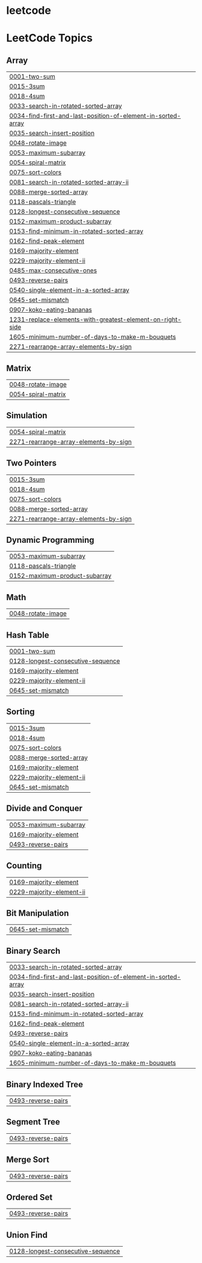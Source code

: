 # leetcode
<!---LeetCode Topics Start-->
# LeetCode Topics
## Array
|  |
| ------- |
| [0001-two-sum](https://github.com/abhijeet-991/leetcode/tree/master/0001-two-sum) |
| [0015-3sum](https://github.com/abhijeet-991/leetcode/tree/master/0015-3sum) |
| [0018-4sum](https://github.com/abhijeet-991/leetcode/tree/master/0018-4sum) |
| [0033-search-in-rotated-sorted-array](https://github.com/abhijeet-991/leetcode/tree/master/0033-search-in-rotated-sorted-array) |
| [0034-find-first-and-last-position-of-element-in-sorted-array](https://github.com/abhijeet-991/leetcode/tree/master/0034-find-first-and-last-position-of-element-in-sorted-array) |
| [0035-search-insert-position](https://github.com/abhijeet-991/leetcode/tree/master/0035-search-insert-position) |
| [0048-rotate-image](https://github.com/abhijeet-991/leetcode/tree/master/0048-rotate-image) |
| [0053-maximum-subarray](https://github.com/abhijeet-991/leetcode/tree/master/0053-maximum-subarray) |
| [0054-spiral-matrix](https://github.com/abhijeet-991/leetcode/tree/master/0054-spiral-matrix) |
| [0075-sort-colors](https://github.com/abhijeet-991/leetcode/tree/master/0075-sort-colors) |
| [0081-search-in-rotated-sorted-array-ii](https://github.com/abhijeet-991/leetcode/tree/master/0081-search-in-rotated-sorted-array-ii) |
| [0088-merge-sorted-array](https://github.com/abhijeet-991/leetcode/tree/master/0088-merge-sorted-array) |
| [0118-pascals-triangle](https://github.com/abhijeet-991/leetcode/tree/master/0118-pascals-triangle) |
| [0128-longest-consecutive-sequence](https://github.com/abhijeet-991/leetcode/tree/master/0128-longest-consecutive-sequence) |
| [0152-maximum-product-subarray](https://github.com/abhijeet-991/leetcode/tree/master/0152-maximum-product-subarray) |
| [0153-find-minimum-in-rotated-sorted-array](https://github.com/abhijeet-991/leetcode/tree/master/0153-find-minimum-in-rotated-sorted-array) |
| [0162-find-peak-element](https://github.com/abhijeet-991/leetcode/tree/master/0162-find-peak-element) |
| [0169-majority-element](https://github.com/abhijeet-991/leetcode/tree/master/0169-majority-element) |
| [0229-majority-element-ii](https://github.com/abhijeet-991/leetcode/tree/master/0229-majority-element-ii) |
| [0485-max-consecutive-ones](https://github.com/abhijeet-991/leetcode/tree/master/0485-max-consecutive-ones) |
| [0493-reverse-pairs](https://github.com/abhijeet-991/leetcode/tree/master/0493-reverse-pairs) |
| [0540-single-element-in-a-sorted-array](https://github.com/abhijeet-991/leetcode/tree/master/0540-single-element-in-a-sorted-array) |
| [0645-set-mismatch](https://github.com/abhijeet-991/leetcode/tree/master/0645-set-mismatch) |
| [0907-koko-eating-bananas](https://github.com/abhijeet-991/leetcode/tree/master/0907-koko-eating-bananas) |
| [1231-replace-elements-with-greatest-element-on-right-side](https://github.com/abhijeet-991/leetcode/tree/master/1231-replace-elements-with-greatest-element-on-right-side) |
| [1605-minimum-number-of-days-to-make-m-bouquets](https://github.com/abhijeet-991/leetcode/tree/master/1605-minimum-number-of-days-to-make-m-bouquets) |
| [2271-rearrange-array-elements-by-sign](https://github.com/abhijeet-991/leetcode/tree/master/2271-rearrange-array-elements-by-sign) |
## Matrix
|  |
| ------- |
| [0048-rotate-image](https://github.com/abhijeet-991/leetcode/tree/master/0048-rotate-image) |
| [0054-spiral-matrix](https://github.com/abhijeet-991/leetcode/tree/master/0054-spiral-matrix) |
## Simulation
|  |
| ------- |
| [0054-spiral-matrix](https://github.com/abhijeet-991/leetcode/tree/master/0054-spiral-matrix) |
| [2271-rearrange-array-elements-by-sign](https://github.com/abhijeet-991/leetcode/tree/master/2271-rearrange-array-elements-by-sign) |
## Two Pointers
|  |
| ------- |
| [0015-3sum](https://github.com/abhijeet-991/leetcode/tree/master/0015-3sum) |
| [0018-4sum](https://github.com/abhijeet-991/leetcode/tree/master/0018-4sum) |
| [0075-sort-colors](https://github.com/abhijeet-991/leetcode/tree/master/0075-sort-colors) |
| [0088-merge-sorted-array](https://github.com/abhijeet-991/leetcode/tree/master/0088-merge-sorted-array) |
| [2271-rearrange-array-elements-by-sign](https://github.com/abhijeet-991/leetcode/tree/master/2271-rearrange-array-elements-by-sign) |
## Dynamic Programming
|  |
| ------- |
| [0053-maximum-subarray](https://github.com/abhijeet-991/leetcode/tree/master/0053-maximum-subarray) |
| [0118-pascals-triangle](https://github.com/abhijeet-991/leetcode/tree/master/0118-pascals-triangle) |
| [0152-maximum-product-subarray](https://github.com/abhijeet-991/leetcode/tree/master/0152-maximum-product-subarray) |
## Math
|  |
| ------- |
| [0048-rotate-image](https://github.com/abhijeet-991/leetcode/tree/master/0048-rotate-image) |
## Hash Table
|  |
| ------- |
| [0001-two-sum](https://github.com/abhijeet-991/leetcode/tree/master/0001-two-sum) |
| [0128-longest-consecutive-sequence](https://github.com/abhijeet-991/leetcode/tree/master/0128-longest-consecutive-sequence) |
| [0169-majority-element](https://github.com/abhijeet-991/leetcode/tree/master/0169-majority-element) |
| [0229-majority-element-ii](https://github.com/abhijeet-991/leetcode/tree/master/0229-majority-element-ii) |
| [0645-set-mismatch](https://github.com/abhijeet-991/leetcode/tree/master/0645-set-mismatch) |
## Sorting
|  |
| ------- |
| [0015-3sum](https://github.com/abhijeet-991/leetcode/tree/master/0015-3sum) |
| [0018-4sum](https://github.com/abhijeet-991/leetcode/tree/master/0018-4sum) |
| [0075-sort-colors](https://github.com/abhijeet-991/leetcode/tree/master/0075-sort-colors) |
| [0088-merge-sorted-array](https://github.com/abhijeet-991/leetcode/tree/master/0088-merge-sorted-array) |
| [0169-majority-element](https://github.com/abhijeet-991/leetcode/tree/master/0169-majority-element) |
| [0229-majority-element-ii](https://github.com/abhijeet-991/leetcode/tree/master/0229-majority-element-ii) |
| [0645-set-mismatch](https://github.com/abhijeet-991/leetcode/tree/master/0645-set-mismatch) |
## Divide and Conquer
|  |
| ------- |
| [0053-maximum-subarray](https://github.com/abhijeet-991/leetcode/tree/master/0053-maximum-subarray) |
| [0169-majority-element](https://github.com/abhijeet-991/leetcode/tree/master/0169-majority-element) |
| [0493-reverse-pairs](https://github.com/abhijeet-991/leetcode/tree/master/0493-reverse-pairs) |
## Counting
|  |
| ------- |
| [0169-majority-element](https://github.com/abhijeet-991/leetcode/tree/master/0169-majority-element) |
| [0229-majority-element-ii](https://github.com/abhijeet-991/leetcode/tree/master/0229-majority-element-ii) |
## Bit Manipulation
|  |
| ------- |
| [0645-set-mismatch](https://github.com/abhijeet-991/leetcode/tree/master/0645-set-mismatch) |
## Binary Search
|  |
| ------- |
| [0033-search-in-rotated-sorted-array](https://github.com/abhijeet-991/leetcode/tree/master/0033-search-in-rotated-sorted-array) |
| [0034-find-first-and-last-position-of-element-in-sorted-array](https://github.com/abhijeet-991/leetcode/tree/master/0034-find-first-and-last-position-of-element-in-sorted-array) |
| [0035-search-insert-position](https://github.com/abhijeet-991/leetcode/tree/master/0035-search-insert-position) |
| [0081-search-in-rotated-sorted-array-ii](https://github.com/abhijeet-991/leetcode/tree/master/0081-search-in-rotated-sorted-array-ii) |
| [0153-find-minimum-in-rotated-sorted-array](https://github.com/abhijeet-991/leetcode/tree/master/0153-find-minimum-in-rotated-sorted-array) |
| [0162-find-peak-element](https://github.com/abhijeet-991/leetcode/tree/master/0162-find-peak-element) |
| [0493-reverse-pairs](https://github.com/abhijeet-991/leetcode/tree/master/0493-reverse-pairs) |
| [0540-single-element-in-a-sorted-array](https://github.com/abhijeet-991/leetcode/tree/master/0540-single-element-in-a-sorted-array) |
| [0907-koko-eating-bananas](https://github.com/abhijeet-991/leetcode/tree/master/0907-koko-eating-bananas) |
| [1605-minimum-number-of-days-to-make-m-bouquets](https://github.com/abhijeet-991/leetcode/tree/master/1605-minimum-number-of-days-to-make-m-bouquets) |
## Binary Indexed Tree
|  |
| ------- |
| [0493-reverse-pairs](https://github.com/abhijeet-991/leetcode/tree/master/0493-reverse-pairs) |
## Segment Tree
|  |
| ------- |
| [0493-reverse-pairs](https://github.com/abhijeet-991/leetcode/tree/master/0493-reverse-pairs) |
## Merge Sort
|  |
| ------- |
| [0493-reverse-pairs](https://github.com/abhijeet-991/leetcode/tree/master/0493-reverse-pairs) |
## Ordered Set
|  |
| ------- |
| [0493-reverse-pairs](https://github.com/abhijeet-991/leetcode/tree/master/0493-reverse-pairs) |
## Union Find
|  |
| ------- |
| [0128-longest-consecutive-sequence](https://github.com/abhijeet-991/leetcode/tree/master/0128-longest-consecutive-sequence) |
<!---LeetCode Topics End-->